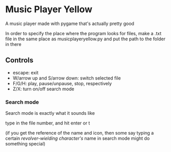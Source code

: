 # Music Player Yellow
A music player made with pygame that's actually pretty good


In order to specify the place where the program looks for files, make a .txt file in the same place as musicplayeryellow.py and put the path to the folder in there


## Controls
* escape: exit
* W/arrow up and S/arrow down: switch selected file
* F/G/H: play, pause/unpause, stop, respectively
* Z/X: turn on/off search mode

### Search mode
Search mode is exactly what it sounds like

type in the file number, and hit enter or t



(if you get the reference of the name and icon, then some say typing a certain *revolver-wielding character's* name in search mode might do something special)